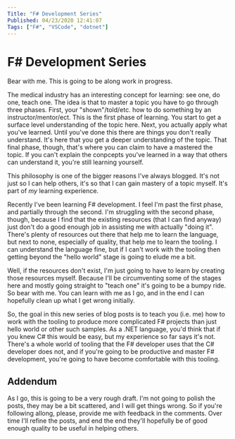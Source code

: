 ```yaml
---
Title: "F# Development Series"
Published: 04/23/2020 12:41:07
Tags: ["F#", "VSCode", "dotnet"]
---
```


# F# Development Series

Bear with me. This is going to be along work in progress.

The medical industry has an interesting concept for learning: see one, do one, teach one. The idea is that to master a topic you have to go through three phases. First, your "shown"/told/etc. how to do something by an instructor/mentor/ect. This is the first phase of learning. You start to get a surface level understanding of the topic here. Next, you actually apply what you've learned. Until you've done this there are things you don't really understand. It's here that you get a deeper understanding of the topic. That final phase, though, that's where you can claim to have a mastered the topic. If you can't explain the conpcepts you've learned in a way that others can understand it, you're still learning yourself.

This philosophy is one of the bigger reasons I've always blogged. It's not just so I can help others, it's so that I can gain mastery of a topic myself. It's part of *my* learning experience.

Recently I've been learning F# development. I feel I'm past the first phase, and partially through the second. I'm struggling with the second phase, though, because I find that the existing resources (that I can find anyway) just don't do a good enough job in assisting me with actually "doing it". There's plenty of resources out there that help me to learn the language, but next to none, especially of quality, that help me to learn the tooling. I can understand the language fine, but if I can't work with the tooling then getting beyond the "hello world" stage is going to elude me a bit.

Well, if the resources don't exist, I'm just going to have to learn by creating those resources myself. Because I'll be circumventing some of the stages here and mostly going straight to "teach one" it's going to be a bumpy ride. So bear with me. You can learn with me as I go, and in the end I can hopefully clean up what I get wrong initially.

So, the goal in this new series of blog posts is to teach you (i.e. me) how to work with the tooling to produce more complicated F# projects than just hello world or other such samples. As a .NET language, you'd think that if you knew C# this would be easy, but my experience so far says it's not. There's a whole world of tooling that the F# developer uses that the C# developer does not, and if you're going to be productive and master F# development, you're going to have become comfortable with this tooling.

## Addendum

As I go, this is going to be a very rough draft. I'm not going to polish the posts, they may be a bit scattered, and I will get things wrong. So if you're following allong, please, provide me with feedback in the comments. Over time I'll refine the posts, and end the end they'll hopefully be of good enough quality to be useful in helping others.